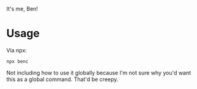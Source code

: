 It's me, Ben!

# Usage

Via npx:

```
npx benc
```

Not including how to use it globally because I'm not sure why you'd want this as a global command. That'd be creepy.
